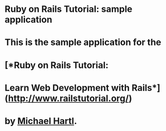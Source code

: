 # Ruby on Rails Tutorial: sample application

# This is the sample application for the
# [*Ruby on Rails Tutorial:
# Learn Web Development with Rails*](http://www.railstutorial.org/)
# by [Michael Hartl](http://www.michaelhartl.com/).